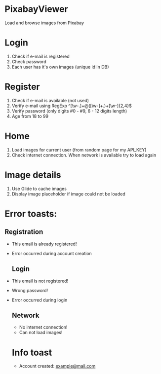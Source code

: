 # PixabayViewer
Load and browse images from Pixabay

# Login
1) Check if e-mail is registered
2) Check password
3) Each user has it's own images (unique id in DB)

# Register
1) Check if e-mail is available (not used)
2) Verify e-mail using RegExp ^[\w-.]+@([\w-]+\.)+[\w-]{2,4}$
3) Verify password (only digits #0 - #9, 6 - 12 digits length)
4) Age from 18 to 99

# Home
1) Load images for current user (from random page for my API_KEY)
2) Check internet connection. When network is available try to load again

# Image details
1) Use Glide to cache images
2) Display image placeholder if image could not be loaded

# Error toasts:
   ## Registration
- This email is already registered!
- Error occurred during account creation

   ## Login
- This email is not registered!
- Wrong password!
- Error occurred during login

  ## Network
  - No internet connection!
  - Can not load images!
  
  # Info toast
  - Account created: example@mail.com

